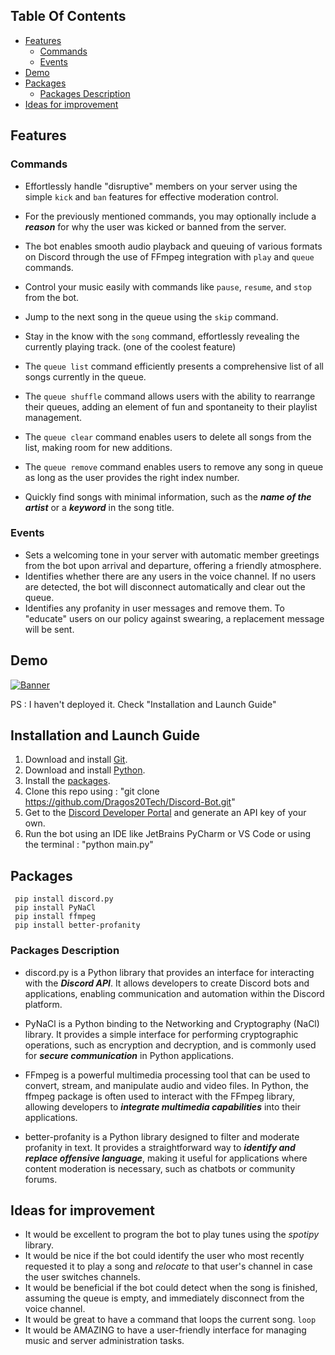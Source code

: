 ## Table Of Contents

* [Features](#features)
  * [Commands](#commands)
  * [Events](#events)
* [Demo](#demo)
* [Packages](#packages)
  * [Packages Description](#packages-description)
* [Ideas for improvement](#ideas-for-improvement)

## Features 

### Commands 
* Effortlessly handle "disruptive" members on your server using the simple `kick` and `ban` features for effective moderation control. 
* For the previously mentioned commands, you may optionally include a ***reason*** for why the user was kicked or banned from the server. 

* The bot enables smooth audio playback and queuing of various formats on Discord through the use of FFmpeg integration with `play` and `queue` commands.  
* Control your music easily with commands like `pause`, `resume`, and `stop` from the bot.
* Jump to the next song in the queue using the `skip` command.
* Stay in the know with the `song` command, effortlessly revealing the currently playing track. (one of the coolest feature)
 
* The `queue list` command efficiently presents a comprehensive list of all songs currently in the queue.
* The `queue shuffle` command allows users with the ability to rearrange their queues, adding an element of fun and spontaneity to their playlist management.
* The `queue clear` command enables users to delete all songs from the list, making room for new additions.
* The `queue remove` command enables users to remove any song in queue as long as the user provides the right index number.
	  
* Quickly find songs with minimal information, such as the ***name of the artist*** or a ***keyword*** in the song title.
	  
### Events 
  * Sets a welcoming tone in your server with automatic member greetings from the bot upon arrival and departure, offering a friendly atmosphere.
  * Identifies whether there are any users in the voice channel. If no users are detected, the bot will disconnect automatically and clear out the queue.
  * Identifies any profanity in user messages and remove them. To "educate" users on our policy against swearing, a replacement message will be sent.
    
## Demo

[![Banner](https://github.com/Dragos20Tech/Discord-Bot/assets/79509739/3089fb8c-12ff-4b73-84ee-9e6f52d2f8b5)](https://discord.com/api/oauth2/authorize?client_id=1161229265308749957&permissions=8&scope=bot)

PS : I haven't deployed it. Check "Installation and Launch Guide"

## Installation and Launch Guide

1. Download and install [Git](https://git-scm.com/download/win).
2. Download and install [Python](https://www.python.org/downloads/).
3. Install the [packages](#packages).
4. Clone this repo using : "git clone https://github.com/Dragos20Tech/Discord-Bot.git"
5. Get to the [Discord Developer Portal](https://discord.com/developers/applications) and generate an API key of your own.
6. Run the bot using an IDE like JetBrains PyCharm or VS Code or using the terminal : "python main.py"

##

## Packages
	 pip install discord.py
	 pip install PyNaCl
	 pip install ffmpeg
	 pip install better-profanity

### Packages Description
* discord.py is a Python library that provides an interface for interacting with the ***Discord API***. It allows developers to create Discord bots and applications, enabling communication and automation within the Discord platform.
  
* PyNaCl is a Python binding to the Networking and Cryptography (NaCl) library. It provides a simple interface for performing cryptographic operations, such as encryption and decryption, and is commonly used for ***secure communication*** in Python applications.
  
* FFmpeg is a powerful multimedia processing tool that can be used to convert, stream, and manipulate audio and video files. In Python, the ffmpeg package is often used to interact with the FFmpeg library, allowing developers to ***integrate multimedia capabilities*** into their applications.
  
* better-profanity is a Python library designed to filter and moderate profanity in text. It provides a straightforward way to ***identify and replace offensive language***, making it useful for applications where content moderation is necessary, such as chatbots or community forums.
  
## Ideas for improvement

  * It would be excellent to program the bot to play tunes using the *spotipy* library.
  * It would be nice if the bot could identify the user who most recently requested it to play a song and *relocate* to that user's channel in case the user switches channels.
  * It would be beneficial if the bot could detect when the song is finished, assuming the queue is empty, and immediately disconnect from the voice channel.
  * It would be great to have a command that loops the current song. `loop`
  * It would be AMAZING to have a user-friendly interface for managing music and server administration tasks.


